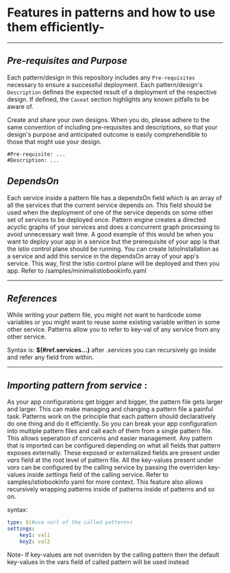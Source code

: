 # Features in patterns and how to use them efficiently-
---

## *Pre-requisites and Purpose*
Each pattern/design in this repository includes any `Pre-requisites` necessary to ensure a successful deployment. Each pattern/design's `Description` defines the expected result of a deployment of the respective design.  If defined, the `Caveat` section highlights any known pitfalls to be aware of.

Create and share your own designs. When you do, please adhere to the same convention of including pre-requisites and descriptions, so that your design's purpose and anticipated outcome is easily comprehendible to those that might use your design.
```
#Pre-requisite: ...
#Description: ...
```
## *DependsOn* 
Each service inside a pattern file has a dependsOn field which is an array of all the services that the current service depends on. This field should be used when the deployment of one of the service depends on some other set of services to be deployed once. Pattern engine creates a directed acyclic graphs of your services and does a concurrent graph processing to avoid unnecessary wait time. A good example of this would be when you want to deploy your app in a service but the prerequisite of your app is that the istio control plane should be running. You can create IstioInstallation as a service and add this service in the dependsOn array of your app's service. This way, first the istio control plane will be deployed and then you app. Refer to /samples/minimalistiobookinfo.yaml

---

## *References*  
While writing your pattern file, you might not want to hardcode some variables or you might want to reuse some existing variable written in some other service. Patterns allow you to refer to key-val of any service from any other service. 

Syntax is: **$(#ref.services.<service-name>.<key1>.<key2>)**  after .services you can recursively go inside and refer any field from within.

---
## *Importing pattern from service* : 
As your app configurations get bigger and bigger, the pattern file gets larger and larger. This can make managing and changing a pattern file a painful task. Patterns work on the principle that each pattern should declaratively do one thing and do it efficiently. So you can break your app configuration into multiple pattern files and call each of them from a single pattern file. This allows seperation of concerns and easier management. Any pattern that is imported can be configured depending on what all fields that pattern exposes externally. These exposed or externalized fields are present under *vars* field at the root level of pattern file. All the key-values present under *vars* can be configured by the calling service by passing the overriden key-values inside *settings* field of the calling service. Refer to samples/istiobookinfo.yaml for more context.
This feature also allows recursively wrapping patterns inside of patterns inside of patterns and so on.

syntax:
```yaml
type: $(#use <url of the called pattern>)
settings:
    key1: val1
    key2: val2
```
Note- If key-values are not overriden by the calling pattern then the default key-values in the vars field of called pattern will be used instead 